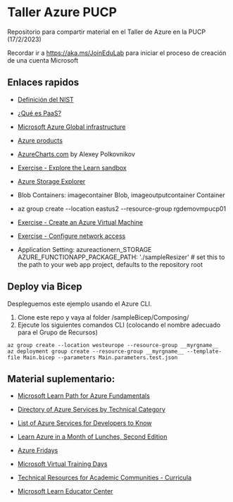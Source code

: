 # Taller Azure PUCP
Repositorio para compartir material en el Taller de Azure en la PUCP (17/2/2023)

Recordar ir a https://aka.ms/JoinEduLab para iniciar el proceso de creación de una cuenta Microsoft 

## Enlaces rapidos

- [Definición del NIST](https://csrc.nist.gov/publications/detail/sp/800-145/final)
- [¿Qué es PaaS?](https://azure.microsoft.com/es-es/overview/what-is-paas/?WT.mc_id=AZ-MVP-5002314)
- [Microsoft Azure Global infrastructure](https://infrastructuremap.microsoft.com/)
- [Azure products](https://azure.microsoft.com/en-us/products/?WT.mc_id=AZ-MVP-5002314)
- [AzureCharts.com](https://azurecharts.com) by Alexey Polkovnikov 

- [Exercise - Explore the Learn sandbox](https://learn.microsoft.com/en-us/training/modules/describe-core-architectural-components-of-azure/4-exercise-explore-learn-sandbox)
- [Azure Storage Explorer](https://azure.microsoft.com/en-us/products/storage/storage-explorer/?WT.mc_id=AZ-MVP-5002314)
- Blob Containers: imagecontainer  Blob, imageoutputcontainer Container

- az group create --location eastus2 --resource-group rgdemovmpucp01

- [Exercise - Create an Azure Virtual Machine](https://docs.microsoft.com/learn/modules/describe-azure-compute-networking-services/3-exercise-create-azure-virtual-machine)
- [Exercise - Configure network access](https://docs.microsoft.com/learn/modules/describe-azure-compute-networking-services/9-exercise-configure-network-access/)

- Application Setting: azureactionern_STORAGE
AZURE_FUNCTIONAPP_PACKAGE_PATH: './sampleResizer' # set this to the path to your web app project, defaults to the repository root

## Deploy via Bicep
Despleguemos este ejemplo usando el Azure CLI.

1. Clone este repo y vaya al folder /sampleBicep/Composing/
2. Ejecute los siguientes comandos CLI (colocando el nombre adecuado para el Grupo de Recursos)
  ```cli
  az group create --location westeurope --resource-group __myrgname__
  az deployment group create --resource-group __myrgname__ --template-file Main.bicep --parameters Main.parameters.test.json
```

## Material suplementario:

- [Microsoft Learn Path for Azure Fundamentals](https://learn.microsoft.com/en-us/certifications/azure-fundamentals/?WT.mc_id=AZ-MVP-5002314)
- [Directory of Azure Services by Technical Category](https://azure.microsoft.com/en-us/products/?WT.mc_id=AZ-MVP-5002314)
- [List of Azure Services for Developers to Know](https://learn.microsoft.com/en-us/azure/developer/intro/azure-developer-key-services?source=recommendations)
- [Learn Azure in a Month of Lunches, Second Edition](https://azure.microsoft.com/en-us/resources/learn-azure-in-a-month-of-lunches/?WT.mc_id=AZ-MVP-5002314) 

- [Azure Fridays](https://learn.microsoft.com/en-us/shows/azure-friday/?WT.mc_id=AZ-MVP-5002314)
- [Microsoft Virtual Training Days](https://www.microsoft.com/en-us/trainingdays)
- [Technical Resources for Academic Communities - Curricula](https://github.com/microsoft/AcademicContent/blob/main/curricula.md)
- [Microsoft Learn Educator Center](https://learn.microsoft.com/en-us/training/educator-center/?WT.mc_id=AZ-MVP-5002314)

